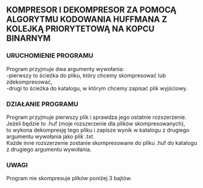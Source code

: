 ## KOMPRESOR I DEKOMPRESOR ZA POMOCĄ ALGORYTMU KODOWANIA HUFFMANA Z KOLEJKĄ PRIORYTETOWĄ NA KOPCU BINARNYM

### URUCHOMIENIE PROGRAMU
Program przyjmuje dwa argumenty wywołania:  
-pierwszy to ścieżka do pliku, który chcemy skompresować lub zdekompresować,  
-drugi to ścieżka do katalogu, w którym chcemy zapisać plik wyjściowy.

### DZIAŁANIE PROGRAMU
Program przyjmuje pierwszy plik i sprawdza jego ostatnie rozszerzenie. Jeżeli będzie to .huf (moje rozszerzenie dla plików skompresowanych),  
to wykona dekompresję tego pliku i zapisze wynik w katalogu z drugiego argumentu wywołania jako plik .txt.  
Każde inne rozszerzenie zostanie skompresowane do pliku .huf do katalogu z drugiego argumentu wywołania.

### UWAGI
Program nie skompresuje plików poniżej 3 bajtów.
